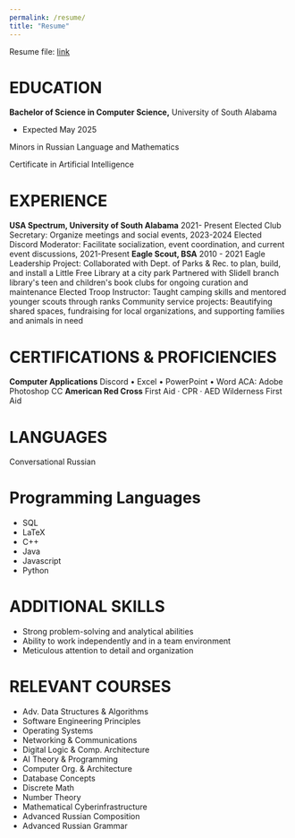 ```yaml
---
permalink: /resume/
title: "Resume"
---
```


Resume file: [link](../../euler.html)

# EDUCATION
 **Bachelor of Science in Computer Science,**
 University of South Alabama
 - Expected May 2025

 Minors in Russian Language and Mathematics


 Certificate in Artificial Intelligence
 
# EXPERIENCE
 **USA Spectrum, University of South Alabama**
 2021- Present
 Elected Club Secretary: Organize meetings and social events, 2023-2024
 Elected Discord Moderator: Facilitate socialization, event coordination,
 and current event discussions, 2021-Present
 **Eagle Scout, BSA**
 2010 - 2021
 Eagle Leadership Project: Collaborated with Dept. of Parks & Rec. to
 plan, build, and install a Little Free Library at a city park
 Partnered with Slidell branch library's teen and children's book clubs
 for ongoing curation and maintenance
 Elected Troop Instructor: Taught camping skills and mentored younger
 scouts through ranks
 Community service projects: Beautifying shared spaces, fundraising for
 local organizations, and supporting families and animals in need
# CERTIFICATIONS & PROFICIENCIES
 **Computer Applications**
 Discord • Excel • PowerPoint • Word
 ACA: Adobe Photoshop CC
 **American Red Cross**
 First Aid · CPR · AED
 Wilderness First Aid  
# LANGUAGES
Conversational Russian
# Programming Languages
- SQL
- LaTeX
- C++ 
- Java 
- Javascript 
- Python
# ADDITIONAL SKILLS
- Strong problem-solving and analytical abilities
- Ability to work independently and in a team environment
- Meticulous attention to detail and organization
# RELEVANT COURSES
- Adv. Data Structures & Algorithms
- Software Engineering Principles
- Operating Systems
- Networking & Communications
- Digital Logic & Comp. Architecture
- AI Theory & Programming
- Computer Org. & Architecture
- Database Concepts
- Discrete Math
- Number Theory
- Mathematical Cyberinfrastructure
- Advanced Russian Composition
- Advanced Russian Grammar
